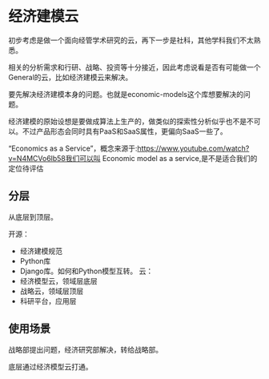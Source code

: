 # 经济建模云

初步考虑是做一个面向经管学术研究的云，再下一步是社科，其他学科我们不太熟悉。

相关的分析需求和行研、战略、投资等十分接近，因此考虑说看是否有可能做一个General的云，比如经济建模云来解决。

要先解决经济建模本身的问题。也就是economic-models这个库想要解决的问题。

经济建模的原始设想是要做成算法上生产的，做类似的探索性分析似乎也不是不可以。不过产品形态会同时具有PaaS和SaaS属性，更偏向SaaS一些了。

“Economics as a Service”，概念来源于:https://www.youtube.com/watch?v=N4MCVo6lb58我们可以叫 Economic model as a service,是不是适合我们的定位待评估


## 分层

从底层到顶层。

开源：
- 经济建模规范
- Python库
- Django库。如何和Python模型互转。
云：
- 经济模型云，领域层底层
- 战略云，领域层顶层
- 科研平台，应用层

## 使用场景 

战略部提出问题，经济研究部解决，转给战略部。

底层通过经济模型云打通。
